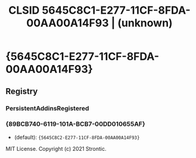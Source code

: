 ﻿---
title: "CLSID 5645C8C1-E277-11CF-8FDA-00AA00A14F93 | (unknown)"
excerpt: What is COM-Object CLSID 5645C8C1-E277-11CF-8FDA-00AA00A14F93?
---

# {5645C8C1-E277-11CF-8FDA-00AA00A14F93}


## Registry


### PersistentAddinsRegistered


### {89BCB740-6119-101A-BCB7-00DD010655AF}

* (default): `{5645C8C2-E277-11CF-8FDA-00AA00A14F93}`

MIT License. Copyright (c) 2021 Strontic.


